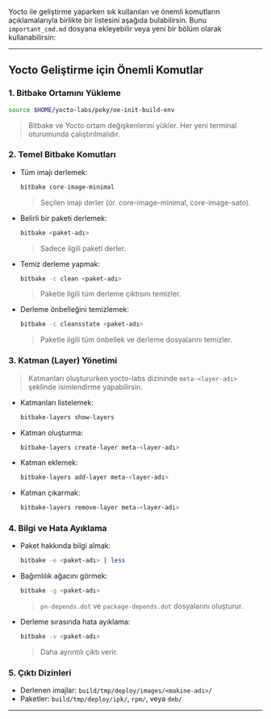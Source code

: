 Yocto ile geliştirme yaparken sık kullanılan ve önemli komutların açıklamalarıyla birlikte bir listesini aşağıda bulabilirsin. Bunu `important_cmd.md` dosyana ekleyebilir veya yeni bir bölüm olarak kullanabilirsin:

---

## Yocto Geliştirme için Önemli Komutlar

### 1. Bitbake Ortamını Yükleme
```bash
source $HOME/yocto-labs/poky/oe-init-build-env
```
> Bitbake ve Yocto ortam değişkenlerini yükler. Her yeni terminal oturumunda çalıştırılmalıdır.

### 2. Temel Bitbake Komutları

- Tüm imajı derlemek:
  ```bash
  bitbake core-image-minimal
  ```
  > Seçilen imajı derler (ör. core-image-minimal, core-image-sato).

- Belirli bir paketi derlemek:
  ```bash
  bitbake <paket-adı>
  ```
  > Sadece ilgili paketi derler.

- Temiz derleme yapmak:
  ```bash
  bitbake -c clean <paket-adı>
  ```
  > Paketle ilgili tüm derleme çıktısını temizler.

- Derleme önbelleğini temizlemek:
  ```bash
  bitbake -c cleansstate <paket-adı>
  ```
  > Paketle ilgili tüm önbellek ve derleme dosyalarını temizler.

### 3. Katman (Layer) Yönetimi
> Katmanları oluştururken yocto-labs dizininde `meta-<layer-adı>` şeklinde isimlendirme yapabilirsin.
- Katmanları listelemek:
  ```bash
  bitbake-layers show-layers
  ```
- Katman oluşturma:
    ```bash
    bitbake-layers create-layer meta-<layer-adı>
    ```
- Katman eklemek:
  ```bash
  bitbake-layers add-layer meta-<layer-adı>
  ```
- Katman çıkarmak:
  ```bash
  bitbake-layers remove-layer meta-<layer-adı>
  ```

### 4. Bilgi ve Hata Ayıklama

- Paket hakkında bilgi almak:
  ```bash
  bitbake -e <paket-adı> | less
  ```
- Bağımlılık ağacını görmek:
  ```bash
  bitbake -g <paket-adı>
  ```
  > `pn-depends.dot` ve `package-depends.dot` dosyalarını oluşturur.

- Derleme sırasında hata ayıklama:
  ```bash
  bitbake -v <paket-adı>
  ```
  > Daha ayrıntılı çıktı verir.

### 5. Çıktı Dizinleri

- Derlenen imajlar: `build/tmp/deploy/images/<makine-adı>/`
- Paketler: `build/tmp/deploy/ipk/`, `rpm/`, veya `deb/`

---